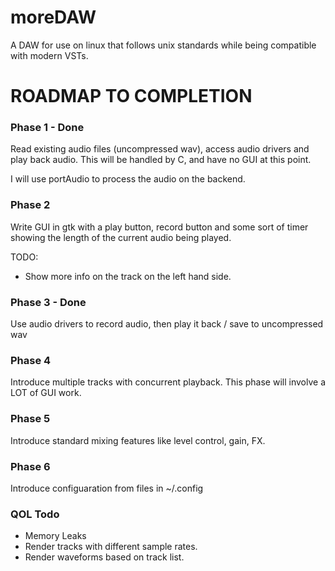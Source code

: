 # moreDAW
A DAW for use on linux that follows unix standards while being compatible with modern VSTs.

# ROADMAP TO COMPLETION

### Phase 1 - Done
Read existing audio files (uncompressed wav), access audio drivers and play back audio.
This will be handled by C, and have no GUI at this point.

I will use portAudio to process the audio on the backend.

### Phase 2
Write GUI in gtk with a play button, record button and some sort of timer showing the length of the current audio 
being played.

TODO:
- Show more info on the track on the left hand side.

### Phase 3 - Done
Use audio drivers to record audio, then play it back / save to uncompressed wav

### Phase 4
Introduce multiple tracks with concurrent playback. This phase will involve a LOT of GUI work.

### Phase 5
Introduce standard mixing features like level control, gain, FX.

### Phase 6
Introduce configuaration from files in ~/.config



### QOL Todo
- Memory Leaks
- Render tracks with different sample rates.
- Render waveforms based on track list.